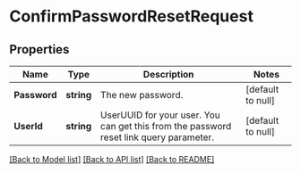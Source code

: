 # ConfirmPasswordResetRequest

## Properties
Name | Type | Description | Notes
------------ | ------------- | ------------- | -------------
**Password** | **string** | The new password. | [default to null]
**UserId** | **string** | UserUUID for your user. You can get this from the password reset link query parameter. | [default to null]

[[Back to Model list]](../README.md#documentation-for-models) [[Back to API list]](../README.md#documentation-for-api-endpoints) [[Back to README]](../README.md)

